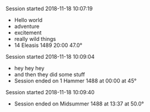 Session started 2018-11-18 10:07:19
* Hello world
* adventure
* excitement
* really wild things
* 14 Eleasis 1489 20:00 47.0°

Session started 2018-11-18 10:09:04
* hey hey hey
* and then they did some stuff
* Session ended on 1 Hammer 1488 at 00:00 at 45°

Session started 2018-11-18 10:09:40
* Session ended on Midsummer 1488 at 13:37 at 50.0°
